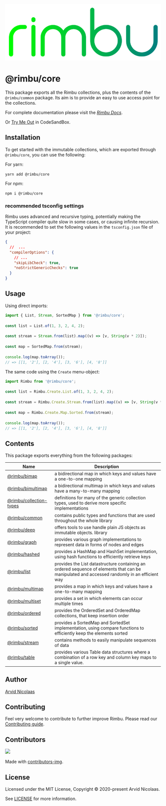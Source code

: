 <p align="center">
    <img src="../../assets/rimbu_logo.svg" />
</p>

# @rimbu/core

This package exports all the Rimbu collections, plus the contents of the `@rimbu/common` package. Its aim is to provide an easy to use access point for the collections.

For complete documentation please visit the _[Rimbu Docs](http://rimbu.org)_.

Or [Try Me Out](https://codesandbox.io/s/rimbu-sandbox-d4tbk?previewwindow=console&view=split&editorsize=65&moduleview=1&module=/src/index.ts) in CodeSandBox.

## Installation

To get started with the immutable collections, which are exported through `@rimbu/core`, you can use the following:

For yarn:

`yarn add @rimbu/core`

For npm:

`npm i @rimbu/core`

### recommended tsconfig settings

Rimbu uses advanced and recursive typing, potentially making the TypeScript compiler quite slow in some cases, or causing infinite recursion. It is recommended to set the following values in the `tsconfig.json` file of your project:

```json
{
  //  ...
  "compilerOptions": {
    // ...
    "skipLibCheck": true,
    "noStrictGenericChecks": true
  }
}
```

## Usage

Using direct imports:

```ts
import { List, Stream, SortedMap } from '@rimbu/core';

const list = List.of(1, 3, 2, 4, 2);

const stream = Stream.from(list).map((v) => [v, String(v * 2)]);

const map = SortedMap.from(stream);

console.log(map.toArray());
// => [[1, '2'], [2, '4'], [3, '6'], [4, '8']]
```

The same code using the `Create` menu-object:

```ts
import Rimbu from '@rimbu/core';

const list = Rimbu.Create.List.of(1, 3, 2, 4, 2);

const stream = Rimbu.Create.Stream.from(list).map((v) => [v, String(v * 2)]);

const map = Rimbu.Create.Map.Sorted.from(stream);

console.log(map.toArray());
// => [[1, '2'], [2, '4'], [3, '6'], [4, '8']]
```

## Contents

This package exports everything from the following packages:

| Name                                           | Description                                                                                                                                  |
| ---------------------------------------------- | -------------------------------------------------------------------------------------------------------------------------------------------- |
| [@rimbu/bimap](../bimap)                       | a bidirectional map in which keys and values have a one-to-one mapping                                                                       |
| [@rimbu/bimultimap](../bimultimap)             | a bidirectional multimap in which keys and values have a many-to-many mapping                                                                |
| [@rimbu/collection-types](../collection-types) | definitions for many of the generic collection types, used to derive more specific implementations                                           |
| [@rimbu/common](../common)                     | contains public types and functions that are used throughout the whole library                                                               |
| [@rimbu/deep](../deep)                         | offers tools to use handle plain JS objects as immutable objects. library                                                                    |
| [@rimbu/graph](../graph)                       | provides various graph implementations to represent data in forms of nodes and edges                                                         |
| [@rimbu/hashed](../hashed)                     | provides a HashMap and HashSet implementation, using hash functions to efficiently retrieve keys                                             |
| [@rimbu/list](../list)                         | provides the List datastructure containing an ordered sequence of elements that can be manipulated and accessed randomly in an efficient way |
| [@rimbu/multimap](../multimap)                 | provides a map in which keys and values have a one-to-many mapping                                                                           |
| [@rimbu/multiset](../multiset)                 | provides a set in which elements can occur multiple times                                                                                    |
| [@rimbu/ordered](../ordered)                   | provides the OrderedSet and OrderedMap collections, that keep insertion order                                                                |
| [@rimbu/sorted](../sorted)                     | provides a SortedMap and SortedSet implementation, using compare functions to efficiently keep the elements sorted                           |
| [@rimbu/stream](../stream)                     | contains methods to easily manipulate sequences of data                                                                                      |
| [@rimbu/table](../table)                       | provides various Table data structures where a combination of a row key and column key maps to a single value.                               |

## Author

[Arvid Nicolaas](https://github.com/vitoke)

## Contributing

Feel very welcome to contribute to further improve Rimbu. Please read our [Contributing guide](../../CONTRIBUTING.md).

## Contributors

<img src = "https://contrib.rocks/image?repo=vitoke/iternal"/>

Made with [contributors-img](https://contrib.rocks).

## License

Licensed under the MIT License, Copyright © 2020-present Arvid Nicolaas.

See [LICENSE](./LICENSE) for more information.
